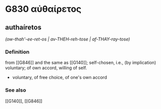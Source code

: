 # G830 αὐθαίρετος

## authaíretos

_(ow-thah'-ee-ret-os | av-THEH-reh-tose | af-THAY-ray-tose)_

### Definition

from [[G846]] and the same as [[G140]]; self-chosen, i.e., (by implication) voluntary; of own accord, willing of self.

- voluntary, of free choice, of one's own accord

### See also

[[G140]], [[G846]]

